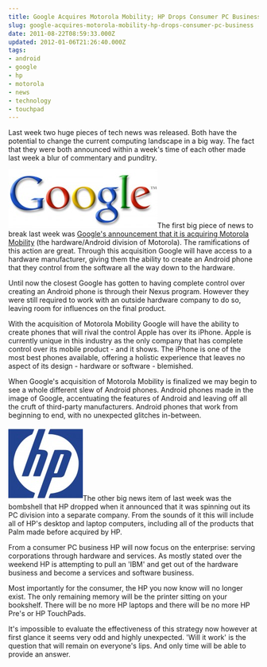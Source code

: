 ```yaml
---
title: Google Acquires Motorola Mobility; HP Drops Consumer PC Business
slug: google-acquires-motorola-mobility-hp-drops-consumer-pc-business
date: 2011-08-22T08:59:33.000Z
updated: 2012-01-06T21:26:40.000Z
tags:
- android
- google
- hp
- motorola
- news
- technology
- touchpad
---
```


Last week two huge pieces of tech news was released. Both have the potential to change the current computing landscape in a big way. The fact that they were both announced within a week's time of each other made last week a blur of commentary and punditry.

<a href="http://blog.harrywolff.com/2011/08/google-acquires-motorola-mobility-hp-drops-consumer-pc-business/google-2/" rel="attachment wp-att-1654"><img src="/images/posts/2011/08/google-300x119.jpg" alt="" title="google" width="300" height="119" class="alignleft size-medium wp-image-1654" /></a>The first big piece of news to break last week was <a href="http://googleblog.blogspot.com/2011/08/supercharging-android-google-to-acquire.html">Google's announcement that it is acquiring Motorola Mobility</a> (the hardware/Android division of Motorola). The ramifications of this action are great. Through this acquisition Google will have access to a hardware manufacturer, giving them the ability to create an Android phone that they control from the software all the way down to the hardware.
<!--more-->
Until now the closest Google has gotten to having complete control over creating an Android phone is through their Nexus program. However they were still required to work with an outside hardware company to do so, leaving room for influences on the final product.

With the acquisition of Motorola Mobility Google will have the ability to create phones that will rival the control Apple has over its iPhone. Apple is currently unique in this industry as the only company that has complete control over its mobile product - and it shows. The iPhone is one of the most best phones available, offering a holistic experience that leaves no aspect of its design - hardware or software - blemished.

When Google's acquisition of Motorola Mobility is finalized we may begin to see a whole different slew of Android phones. Android phones made in the image of Google, accentuating the features of Android and leaving off all the cruft of third-party manufacturers. Android phones that work from beginning to end, with no unexpected glitches in-between.

<a href="http://blog.harrywolff.com/2011/08/google-acquires-motorola-mobility-hp-drops-consumer-pc-business/hp-logo2/" rel="attachment wp-att-1655"><img class="alignright size-thumbnail wp-image-1655" title="HP-logo2" src="/images/posts/2011/08/HP-logo2-150x150.jpg" alt="" width="150" height="150" /></a>The other big news item of last week was the bombshell that HP dropped when it announced that it was spinning out its PC division into a separate company. From the sounds of it this will include all of HP's desktop and laptop computers, including all of the products that Palm made before acquired by HP.

From a consumer PC business HP will now focus on the enterprise: serving corporations through hardware and services. As mostly stated over the weekend HP is attempting to pull an 'IBM' and get out of the hardware business and become a services and software business.

Most importantly for the consumer, the HP you now know will no longer exist. The only remaining memory will be the printer sitting on your bookshelf. There will be no more HP laptops and there will be no more HP Pre's or HP TouchPads.

It's impossible to evaluate the effectiveness of this strategy now however at first glance it seems very odd and highly unexpected. 'Will it work' is the question that will remain on everyone's lips. And only time will be able to provide an answer.
